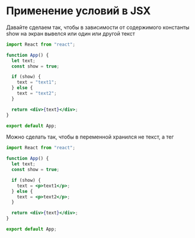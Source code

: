 # Применение условий в JSX

Давайте сделаем так, чтобы в зависимости от содержимого константы show на экран вывелся или один или другой текст

```jsx
import React from "react";

function App() {
  let text;
  const show = true;

  if (show) {
    text = "text1";
  } else {
    text = "text2";
  }

  return <div>{text}</div>;
}

export default App;
```

Можно сделать так, чтобы в переменной хранился не текст, а тег

```jsx
import React from "react";

function App() {
  let text;
  const show = true;

  if (show) {
    text = <p>text1</p>;
  } else {
    text = <p>text2</p>;
  }

  return <div>{text}</div>;
}

export default App;
```
